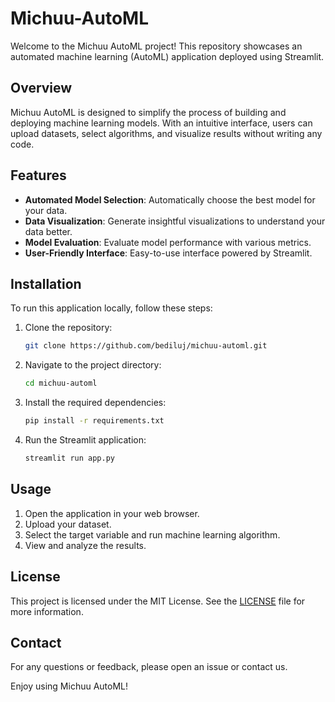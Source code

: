 # Michuu-AutoML

Welcome to the Michuu AutoML project! This repository showcases an automated machine learning (AutoML) application deployed using Streamlit.

## Overview

Michuu AutoML is designed to simplify the process of building and deploying machine learning models. With an intuitive interface, users can upload datasets, select algorithms, and visualize results without writing any code.

## Features

- **Automated Model Selection**: Automatically choose the best model for your data.
- **Data Visualization**: Generate insightful visualizations to understand your data better.
- **Model Evaluation**: Evaluate model performance with various metrics.
- **User-Friendly Interface**: Easy-to-use interface powered by Streamlit.

## Installation

To run this application locally, follow these steps:

1. Clone the repository:
    ```bash
    git clone https://github.com/bediluj/michuu-automl.git
    ```
2. Navigate to the project directory:
    ```bash
    cd michuu-automl
    ```
3. Install the required dependencies:
    ```bash
    pip install -r requirements.txt
    ```
4. Run the Streamlit application:
    ```bash
    streamlit run app.py
    ```

## Usage

1. Open the application in your web browser.
2. Upload your dataset.
3. Select the  target variable and run machine learning algorithm.
4. View and analyze the results.

## License

This project is licensed under the MIT License. See the [LICENSE](LICENSE) file for more information.

## Contact

For any questions or feedback, please open an issue or contact us.

Enjoy using Michuu AutoML!   
